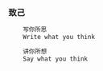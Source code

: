 ###    致己

```js
    写你所思
    Write what you think 
```
```js
    讲你所想
    Say what you think 
```



